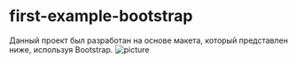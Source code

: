 # first-example-bootstrap
Данный проект был разработан на основе макета, который представлен ниже, используя Bootstrap.
![picture](../img/Bootstrap.png)
